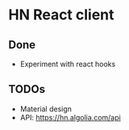 # HN React client

## Done
- Experiment with react hooks

## TODOs
- Material design
- API: https://hn.algolia.com/api